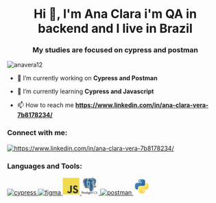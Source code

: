 <h1 align="center">Hi 👋, I'm Ana Clara i'm QA in backend and I live in Brazil</h1>
<h3 align="center">My studies are focused on cypress and postman</h3>

<p align="left"> <img src="https://komarev.com/ghpvc/?username=anavera12&label=Profile%20views&color=0e75b6&style=flat" alt="anavera12" /> </p>

- 🔭 I’m currently working on **Cypress and Postman**

- 🌱 I’m currently learning **Cypress and Javascript**

- 📫 How to reach me **https://www.linkedin.com/in/ana-clara-vera-7b8178234/**

<h3 align="left">Connect with me:</h3>
<p align="left">
<a href="https://linkedin.com/in/https://www.linkedin.com/in/ana-clara-vera-7b8178234/" target="blank"><img align="center" src="https://raw.githubusercontent.com/rahuldkjain/github-profile-readme-generator/master/src/images/icons/Social/linked-in-alt.svg" alt="https://www.linkedin.com/in/ana-clara-vera-7b8178234/" height="30" width="40" /></a>
</p>

<h3 align="left">Languages and Tools:</h3>
<p align="left"> <a href="https://www.cypress.io" target="_blank" rel="noreferrer"> <img src="https://raw.githubusercontent.com/simple-icons/simple-icons/6e46ec1fc23b60c8fd0d2f2ff46db82e16dbd75f/icons/cypress.svg" alt="cypress" width="40" height="40"/> </a> <a href="https://www.figma.com/" target="_blank" rel="noreferrer"> <img src="https://www.vectorlogo.zone/logos/figma/figma-icon.svg" alt="figma" width="40" height="40"/> </a> <a href="https://developer.mozilla.org/en-US/docs/Web/JavaScript" target="_blank" rel="noreferrer"> <img src="https://raw.githubusercontent.com/devicons/devicon/master/icons/javascript/javascript-original.svg" alt="javascript" width="40" height="40"/> </a> <a href="https://www.postgresql.org" target="_blank" rel="noreferrer"> <img src="https://raw.githubusercontent.com/devicons/devicon/master/icons/postgresql/postgresql-original-wordmark.svg" alt="postgresql" width="40" height="40"/> </a> <a href="https://postman.com" target="_blank" rel="noreferrer"> <img src="https://www.vectorlogo.zone/logos/getpostman/getpostman-icon.svg" alt="postman" width="40" height="40"/> </a> <a href="https://www.python.org" target="_blank" rel="noreferrer"> <img src="https://raw.githubusercontent.com/devicons/devicon/master/icons/python/python-original.svg" alt="python" width="40" height="40"/> </a> </p>
